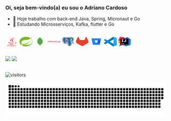### Oi, seja bem-vindo(a) eu sou o Adriano Cardoso 

- 🔭 Hoje trabalho com back-end Java, Spring, Micronaut e Go
- 🌱 Estudando Microsserviços, Kafka, flutter e Go 

 
<div style="display: inline_block"><br>
  <img align="center" alt="Java" height="30" width="40" src ="https://github.com/devicons/devicon/blob/master/icons/java/java-plain.svg"/>
  <img align="center" alt="Spring" height="30" width="40" src="https://github.com/devicons/devicon/blob/master/icons/spring/spring-original.svg"/>
  <img align="center" alt="Mongodb" height="30" width="40" src="https://github.com/devicons/devicon/blob/master/icons/mongodb/mongodb-plain.svg"/>
  <img align="center" alt="Oracle" height="30" width="40" src="https://github.com/devicons/devicon/blob/master/icons/oracle/oracle-original.svg"/>
  <img align="center" alt="Postgresql" height="30" width="40" src="https://github.com/devicons/devicon/blob/master/icons/postgresql/postgresql-plain.svg"/>
  <img align="center" alt="Gitlab" height="30" width="40" src="https://github.com/devicons/devicon/blob/master/icons/gitlab/gitlab-plain.svg"/>
  <img align="center" alt="Bitbucket" height="30" width="40" src="https://github.com/devicons/devicon/blob/master/icons/bitbucket/bitbucket-original.svg"/>
   <img align="center" alt="Vscode" height="30" width="40" src="https://github.com/devicons/devicon/blob/master/icons/vscode/vscode-original.svg"/>
  <img align="center" alt="Intellij" height="30" width="40" src="https://github.com/devicons/devicon/blob/master/icons/intellij/intellij-original.svg"/>
</div>
  
  ##
  
  <div>
    <a href="https://www.linkedin.com/in/adriano-santos-goulart/" target="_blank"><img src="https://img.shields.io/badge/LinkedIn-0077B5?style=for-the-badge&logo=linkedin&logoColor=white"></img></a>
   <a href="mailto:goularta97@gmail.com" target="_blank"><img src="https://img.shields.io/badge/Gmail-D14836?style=for-the-badge&logo=gmail&logoColor=white"></img></a>
  </div>
  
  <br/>
  
![visitors](https://visitor-badge.glitch.me/badge?page_id=Adriano-cardoso.Adriano-Cardoso)

  
![Snake animation](https://github.com/Adriano-Cardoso/Adriano-Cardoso/blob/output/github-contribution-grid-snake-dark.svg)
